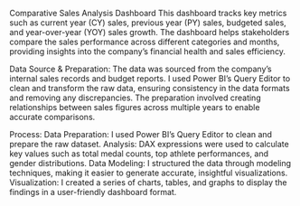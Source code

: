 Comparative Sales Analysis Dashboard 
This dashboard tracks key metrics such as current year (CY) sales, previous year (PY) sales, budgeted sales, and year-over-year (YOY) sales growth. 
The dashboard helps stakeholders compare the sales performance across different categories and months, providing insights into the company’s financial health and sales efficiency.

Data Source & Preparation:
The data was sourced from the company’s internal sales records and budget reports. I used Power BI’s Query Editor to clean and transform the raw data, ensuring consistency in the data formats and removing any discrepancies. The preparation involved creating relationships between sales figures across multiple years to enable accurate comparisons.

Process:
Data Preparation: I used Power BI’s Query Editor to clean and prepare the raw dataset.
Analysis: DAX expressions were used to calculate key values such as total medal counts, top athlete performances, and gender distributions.
Data Modeling: I structured the data through modeling techniques, making it easier to generate accurate, insightful visualizations.
Visualization: I created a series of charts, tables, and graphs to display the findings in a user-friendly dashboard format.

